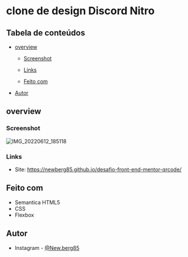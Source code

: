 # clone de design Discord Nitro

## Tabela de conteúdos 

- [overview](#overview)
  - [Screenshot](#screenshot)
  - [Links](#links)

  - [Feito com](#built-with)



- [Autor](#Autor)




## overview

### Screenshot
![IMG_20220612_185118](https://github.com/newberg85/Clone-design-Discord-Nitro/issues/1#issue-1338353714)







### Links

- Site: https://newberg85.github.io/desafio-front-end-mentor-qrcode/




## Feito com

- Semantica HTML5
- CSS
- Flexbox






## Autor

- Instagram - [@New.berg85](https://www.google.com/url?sa=t&source=web&rct=j&url=https://www.instagram.com/new.berg85/&ved=2ahUKEwihk-Wyhan4AhWjArkGHRPfDm8Qjjh6BAgHEAE&usg=AOvVaw2K5ZuwC3DJHMK4YkAZwUVM)


